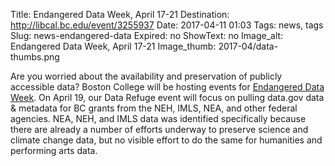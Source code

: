 Title: Endangered Data Week, April 17-21
Destination: http://libcal.bc.edu/event/3255937
Date: 2017-04-11 01:03 
Tags: news, tags 
Slug: news-endangered-data
Expired: no
ShowText: no
Image_alt: Endangered Data Week, April 17-21
Image_thumb: 2017-04/data-thumbs.png

Are you worried about the availability and preservation of publicly accessible data? Boston College will be hosting  events for <a href="http://endangereddataweek.org/" target="_blank">Endangered Data Week</a>. On April 19, our Data Refuge event will focus on pulling data.gov data & metadata for BC grants from the NEH, IMLS, NEA, and other federal agencies. NEA, NEH, and IMLS data was identified specifically because there are already a number of efforts underway to preserve science and climate change data, but no visible effort to do the same for humanities and performing arts data.
